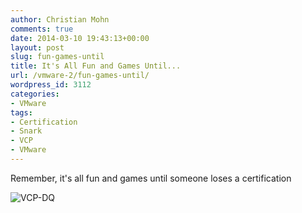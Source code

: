 ```yaml
---
author: Christian Mohn
comments: true
date: 2014-03-10 19:43:13+00:00
layout: post
slug: fun-games-until
title: It's All Fun and Games Until...
url: /vmware-2/fun-games-until/
wordpress_id: 3112
categories:
- VMware
tags:
- Certification
- Snark
- VCP
- VMware
---
```


Remember, it's all fun and games until someone loses a certification

![VCP-DQ](http://vninja.net/wordpress/wp-content/uploads/2014/03/VCP-DQ.png)

<!--more-->
